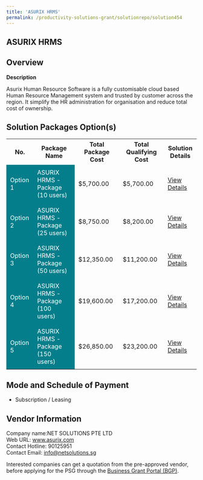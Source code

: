 ```yaml
---
title: 'ASURIX HRMS'
permalink: /productivity-solutions-grant/solutionrepo/solution454
---
```


## ASURIX HRMS

## Overview

**Description**

Asurix Human Resource Software is a fully customisable cloud based Human Resource Management system and trusted by customer across the region. It simplify the HR administration for organisation and reduce total cost of ownership.

## Solution Packages Option(s)

<table>
<tr>
<th><b>No.</b></th>
<th><b>Package Name</b></th>
<th><b>Total Package Cost</b></th>
<th><b>Total Qualifying Cost</b></th>
<th><b>Solution Details</b></th>
</tr>
<tr>
<td style='padding: 10px; background-color: #037E8A; color: #FFFFFF;'>Option 1</td>
<td style='padding: 10px; background-color: #037E8A; color: #FFFFFF;'>ASURIX HRMS - Package (10 users) </td>
<td style='padding: 10px;'>$5,700.00</td>
<td style='padding: 10px;'>$5,700.00</td>
<td style='padding: 10px;'><a href='/images/psg/Net_Solutions_Desensitised_Annex_3_Part_1.pdf' target='_blank'>View Details</a></td>
</tr>
<tr>
<td style='padding: 10px; background-color: #037E8A; color: #FFFFFF;'>Option 2</td>
<td style='padding: 10px; background-color: #037E8A; color: #FFFFFF;'>ASURIX HRMS - Package (25 users) </td>
<td style='padding: 10px;'>$8,750.00</td>
<td style='padding: 10px;'>$8,200.00</td>
<td style='padding: 10px;'><a href='/images/psg/Net_Solutions_Desensitised_Annex_3_Part_2.pdf' target='_blank'>View Details</a></td>
</tr>
<tr>
<td style='padding: 10px; background-color: #037E8A; color: #FFFFFF;'>Option 3</td>
<td style='padding: 10px; background-color: #037E8A; color: #FFFFFF;'>ASURIX HRMS - Package (50 users)</td>
<td style='padding: 10px;'>$12,350.00</td>
<td style='padding: 10px;'>$11,200.00</td>
<td style='padding: 10px;'><a href='/images/psg/Net_Solutions_Desensitised_Annex_3_Part_3.pdf' target='_blank'>View Details</a></td>
</tr>
<tr>
<td style='padding: 10px; background-color: #037E8A; color: #FFFFFF;'>Option 4</td>
<td style='padding: 10px; background-color: #037E8A; color: #FFFFFF;'>ASURIX HRMS - Package (100 users)</td>
<td style='padding: 10px;'>$19,600.00</td>
<td style='padding: 10px;'>$17,200.00</td>
<td style='padding: 10px;'><a href='/images/psg/Net_Solutions_Desensitised_Annex_3_Part_4.pdf' target='_blank'>View Details</a></td>
</tr>
<tr>
<td style='padding: 10px; background-color: #037E8A; color: #FFFFFF;'>Option 5</td>
<td style='padding: 10px; background-color: #037E8A; color: #FFFFFF;'>ASURIX HRMS - Package (150 users)</td>
<td style='padding: 10px;'>$26,850.00</td>
<td style='padding: 10px;'>$23,200.00</td>
<td style='padding: 10px;'><a href='/images/psg/Net_Solutions_Desensitised_Annex_3_Part_5.pdf' target='_blank'>View Details</a></td>
</tr>
</table>

## Mode and Schedule of Payment

 - Subscription / Leasing

## Vendor Information

 Company name:NET SOLUTIONS PTE LTD<br>Web URL: www.asurix.com <br>Contact Hotline: 90125951 <br>Contact Email: info@netsolutions.sg

Interested companies can get a quotation from the pre-approved vendor, before applying for the PSG through the <a href='https://www.businessgrants.gov.sg/' target='_blank' rel='noopener'>Business Grant Portal (BGP)</a>.

<script src="/jquery/resize-tables.js"></script>
